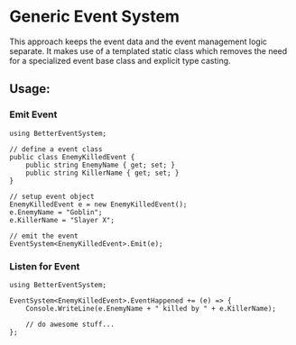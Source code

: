 # Generic Event System

This approach keeps the event data and the event management logic separate. It makes use of a templated static class which removes the need for a specialized event base class and explicit type casting.

## Usage:

### Emit Event

    using BetterEventSystem;

    // define a event class
    public class EnemyKilledEvent {
	    public string EnemyName { get; set; }
	    public string KillerName { get; set; }
    }

    // setup event object
    EnemyKilledEvent e = new EnemyKilledEvent();
    e.EnemyName = "Goblin";
    e.KillerName = "Slayer X";

    // emit the event
    EventSystem<EnemyKilledEvent>.Emit(e);

### Listen for Event

    using BetterEventSystem;

    EventSystem<EnemyKilledEvent>.EventHappened += (e) => {
        Console.WriteLine(e.EnemyName + " killed by " + e.KillerName);

        // do awesome stuff...
    };